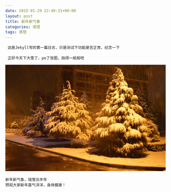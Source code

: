```yaml
---
date: 2015-01-29 22:49:31+00:00
layout: post
title: 新年新气象
categories: 感悟
tags: 感悟
---
```

	 这是Jekyll写的第一篇日志，只是测试下功能是否正常，纪念一下
	 
	 正好今天下大雪了，po了张图，拍得一般般吧

  ![](/photos/20150129snow.jpg)
      
	新年新气象，瑞雪兆丰年
	预祝大家新年喜气洋洋，身体健康！
	
	
